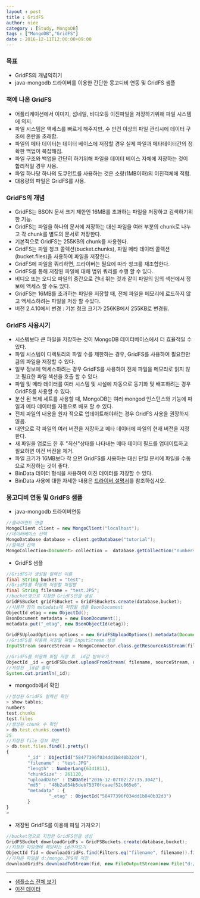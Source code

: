 ```yaml
---
layout : post
title : GridFS
author: niee
category : [Study, MongoDB]
tags : ["MongoDB","GridFS"]
date : 2016-12-11T12:00:00+09:00
---
```


### 목표
- GridFS의 개념익히기
- java-mongodb 드라이버를 이용한 간단한 몽고디비 연동 및 GridFS 샘플

### 책에 나온 GridFS
- 어플리케이션에서 이미지, 섬네일, 비디오등 이진파일을 저장하기위해 파일 시스템에 의지.
- 파일 시스템은 액세스를 빠르게 해주지만, 수 만건 이상의 파일 관리시에 데이터 구조에 혼란을 초래함.
- 파일의 메타 데이터는 데이터 베이스에 저장할 경우 실제 파일과 메타데이터간의 정확한 백업이 복잡해짐.
- 파일 구조와 백업을 간단히 하기위해 파일을 데이터 베이스 자체에 저장하는 것이 합리적일 경우 사용.
- 파일 하나당 하나의 도큐먼트를 사용하는 것은 소량(1MB이하)의 이진객체에 적합.
- 대용량의 파일은 GridFS를 사용.

### GridFS의 개념
- GridFS는 BSON 문서 크기 제한인 16MB를 초과하는 파일을 저장하고 검색하기위한 기능.
- GridFS는 파일을 하나의 문서에 저장하는 대신 파일을 여러 부분의 chunk로 나누고 각 chunk를 별도의 문서로 저장한다.
- 기본적으로 GridFS는 255KB의 chunk를 사용한다.
- GridFS는 파일 청크 콜렉션(bucket.chunks), 파일 메타 데이터 콜렉션(bucket.files)을 사용하여 파일을 저장한다.
- GridFS에 파일을 쿼리하면, 드라이버는 필요에 따라 청크를 재조합한다. 
- GridFS를 통해 저장된 파일에 대해 범위 쿼리를 수행 할 수 있다. 
- 비디오 또는 오디오 파일의 중간으로 건너 뛰는 것과 같이 파일의 임의 섹션에서 정보에 액세스 할 수도 있다.
- GridFS는 16MB를 초과하는 파일을 저장할 때, 전체 파일을 메모리에 로드하지 않고 액세스하려는 파일을 저장 할 수있다. 
- 버전 2.4.10에서 변경 : 기본 청크 크기가 256KB에서 255KB로 변경됨.

### GridFS 사용시기
- 시스템보다 큰 파일을 저장하는 것이 MongoDB 데이터베이스에서 더 효율적일 수 있다.
- 파일 시스템이 디렉토리의 파일 수를 제한하는 경우, GridFS를 사용하여 필요한만큼의 파일을 저장할 수 있다.
- 일부 정보에 액세스하려는 경우 GridFS를 사용하여 전체 파일을 메모리로 읽지 않고 필요한 파일 섹션을 호출 할 수 있다.
- 파일 및 메타 데이터를 여러 시스템 및 시설에 자동으로 동기화 및 배포하려는 경우 GridFS를 사용할 수 있다. 
- 분산 된 복제 세트를 사용할 때, MongoDB는 여러 mongod 인스턴스와 기능에 파일과 메타 데이터를 자동으로 배포 할 수 있다.
- 전체 파일의 내용을 원자 적으로 업데이트해야하는 경우 GridFS 사용을 권장하지 않음. 
- 대안으로 각 파일의 여러 버전을 저장하고 메타 데이터에 파일의 현재 버전을 지정 한다. 
- 새 파일을 업로드 한 후 "최신"상태를 나타내는 메타 데이터 필드를 업데이트하고 필요하면 이전 버전을 제거.
- 파일 크기가 16MB보다 작 으면 GridFS를 사용하는 대신 단일 문서에 파일을 수동으로 저장하는 것이 좋다.
- BinData 데이터 형식을 사용하여 이진 데이터를 저장할 수 있다. 
- BinData 사용에 대한 자세한 내용은 [드라이버 설명서](https://docs.mongodb.com/manual/reference/bson-types/)를 참조하십시오.

### 몽고디비 연동 및 GridFS 샘플
- java-mongodb 드라이버연동

```java
//클라이언트 연결
MongoClient client = new MongoClient("localhost");
//데이터베이스 선택
MongoDatabase database = client.getDatabase("tutorial");
//컬렉션 선택
MongoCollection<Document> collection =  database.getCollection("numbers");
```

- GridFS 샘플

```java
//GridFS가 생성될 컬렉션 이름
final String bucket = "test";
//GridFS를 이용해 저장할 파일명
final String filename = "test.JPG";		 
//bucket명으로 지정한 GridFS연결 생성
GridFSBucket gridFSBucket = GridFSBuckets.create(database,bucket);
//사용자 정의 metadata에 저장될 샘플 BsonDocument
ObjectId etag = new ObjectId();
BsonDocument metadata = new BsonDocument();
metadata.put("_etag", new BsonObjectId(etag));
 
GridFSUploadOptions options = new GridFSUploadOptions().metadata(Document.parse(metadata.toJson()));
//GridFS를 이용해 저장할 파일 InputStream 생성
InputStream sourceStream = MongoConnector.class.getResourceAsStream(filename);

//GridFS를 이용해 파일 저장 후 _id값 받아오기	         
ObjectId _id = gridFSBucket.uploadFromStream( filename, sourceStream, options);
//저장된 _id값 출력
System.out.println(_id);
```

- mongodb에서 확인

```javascript
//생성된 GridFS 컬렉션 확인
> show tables;
numbers
test.chunks
test.files
//생성된 chunk 수 확인
> db.test.chunks.count()
25
//저장된 file 정보 확인
> db.test.files.find().pretty()
{
        "_id" : ObjectId("58477396f034dd1b840b32d4"),
        "filename" : "test.JPG",
        "length" : NumberLong(6341811),
        "chunkSize" : 261120,
        "uploadDate" : ISODate("2016-12-07T02:27:35.304Z"),
        "md5" : "48b2a854b5deb75370fcaaef52c865e6",
        "metadata" : {
                "_etag" : ObjectId("58477396f034dd1b840b32d3")
        }
}
>
```

- 저장된 GridFS를 이용해 파일 가져오기

```java
//bucket명으로 지정한 GridFS연결 생성
GridFSBucket downloadGridFs = GridFSBuckets.create(database,bucket);
//지정된 파일명에 해당하는 id가져오기
ObjectId fid = downloadGridFs.find(Filters.eq("filename", filename)).first().getObjectId();
//가져온 파일을 d:/mongo.JPG에 저장
downloadGridFs.downloadToStream(fid, new FileOutputStream(new File("d:/mongo.JPG")));
```
-------------------------
- [샘플소스 전체 보기](https://github.com/KWSStudy/Mongodb/blob/master/src/main/java/com/mongoDb/MongoConnector.java)
- [이진 데이터](https://ko.m.wikipedia.org/wiki/이진_파일)